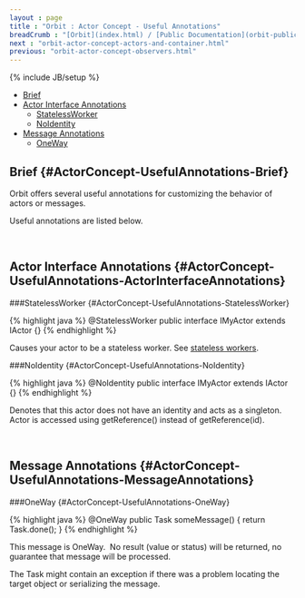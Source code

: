 ```yaml
---
layout : page
title : "Orbit : Actor Concept - Useful Annotations"
breadCrumb : "[Orbit](index.html) / [Public Documentation](orbit-public-documentation.html) / [Actors](orbit-actors.html) / [Actor Concepts](orbit-actor-concepts.html)"
next : "orbit-actor-concept-actors-and-container.html"
previous: "orbit-actor-concept-observers.html"
---
```

{% include JB/setup %}



-  [Brief](#ActorConcept-UsefulAnnotations-Brief)
-  [Actor Interface Annotations](#ActorConcept-UsefulAnnotations-ActorInterfaceAnnotations)
    -  [StatelessWorker](#ActorConcept-UsefulAnnotations-StatelessWorker)
    -  [NoIdentity](#ActorConcept-UsefulAnnotations-NoIdentity)
-  [Message Annotations](#ActorConcept-UsefulAnnotations-MessageAnnotations)
    -  [OneWay](#ActorConcept-UsefulAnnotations-OneWay)



Brief {#ActorConcept-UsefulAnnotations-Brief}
----------


Orbit offers several useful annotations for customizing the behavior of actors or messages.


Useful annotations are listed below.


 


Actor Interface Annotations {#ActorConcept-UsefulAnnotations-ActorInterfaceAnnotations}
----------


###StatelessWorker {#ActorConcept-UsefulAnnotations-StatelessWorker}


{% highlight java %}
@StatelessWorker
public interface IMyActor extends IActor {}
{% endhighlight %}

Causes your actor to be a stateless worker. See [stateless workers](orbit-actor-concept-stateless-workers.html).


###NoIdentity {#ActorConcept-UsefulAnnotations-NoIdentity}


{% highlight java %}
@NoIdentity
public interface IMyActor extends IActor {}
{% endhighlight %}

Denotes that this actor does not have an identity and acts as a singleton. Actor is accessed using getReference() instead of getReference(id).


 


Message Annotations {#ActorConcept-UsefulAnnotations-MessageAnnotations}
----------


###OneWay {#ActorConcept-UsefulAnnotations-OneWay}


{% highlight java %}
@OneWay
public Task someMessage() { return Task.done(); }
{% endhighlight %}

This message is OneWay.  No result (value or status) will be returned, no guarantee that message will be processed.


The Task might contain an exception if there was a problem locating the target object or serializing the message.

